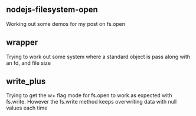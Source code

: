 ## nodejs-filesystem-open

Working out some demos for my post on fs.open

## wrapper

Trying to work out some system where a standard object is pass along with an fd, and file size

## write_plus

Trying to get the w+ flag mode for fs.open to work as expected with fs.write. However the fs.write method keeps overwriting data with null values each time